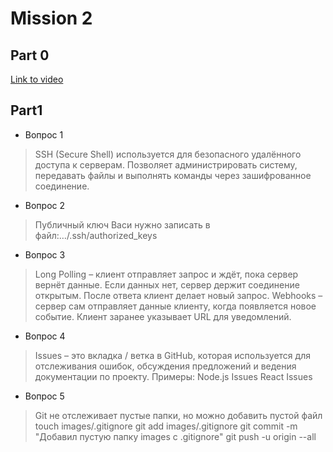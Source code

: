 # Mission 2

## Part 0

[Link to video](https://www.youtube.com/watch?v=UUhavvMO2FQ)

## Part1

- Вопрос 1	 
> SSH (Secure Shell) используется для безопасного удалённого доступа к серверам. Позволяет администрировать систему, передавать файлы и выполнять команды через зашифрованное соединение.  

- Вопрос 2	 
> Публичный ключ Васи нужно записать в файл:…/.ssh/authorized_keys  

- Вопрос 3	 
> Long Polling – клиент отправляет запрос и ждёт, пока сервер вернёт данные. Если данных нет, сервер держит соединение открытым. После ответа клиент делает новый запрос. Webhooks – сервер сам отправляет данные клиенту, когда появляется новое событие. Клиент заранее указывает URL для уведомлений.


- Вопрос 4	 
> Issues – это вкладка / ветка в GitHub, которая используется для отслеживания ошибок, обсуждения предложений и ведения документации по проекту.
> Примеры:
> Node.js Issues
> React Issues


- Вопрос 5	 
> Git не отслеживает пустые папки, но можно добавить пустой файл
> touch images/.gitignore
> git add images/.gitignore
> git commit -m "Добавил пустую папку images с .gitignore"
> git push -u origin --all  


